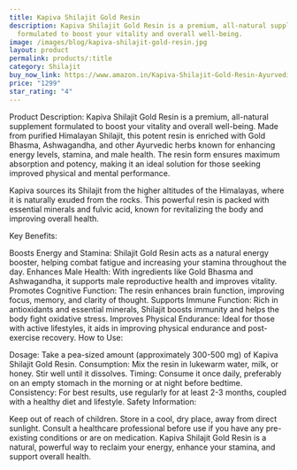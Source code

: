 ```yaml
---
title: Kapiva Shilajit Gold Resin
description: Kapiva Shilajit Gold Resin is a premium, all-natural supplement
  formulated to boost your vitality and overall well-being.
image: /images/blog/kapiva-shilajit-gold-resin.jpg
layout: product
permalink: products/:title
category: Shilajit
buy_now_link: https://www.amazon.in/Kapiva-Shilajit-Gold-Resin-Ayurvedic/dp/B0BL3TN1QC/ref=sr_1_1_sspa?crid=1YY2DLXEMCWUZ&tag=ayushmonk-21
price: "1299"
star_rating: "4"
---
```

Product Description:
Kapiva Shilajit Gold Resin is a premium, all-natural supplement formulated to boost your vitality and overall well-being. Made from purified Himalayan Shilajit, this potent resin is enriched with Gold Bhasma, Ashwagandha, and other Ayurvedic herbs known for enhancing energy levels, stamina, and male health. The resin form ensures maximum absorption and potency, making it an ideal solution for those seeking improved physical and mental performance.

Kapiva sources its Shilajit from the higher altitudes of the Himalayas, where it is naturally exuded from the rocks. This powerful resin is packed with essential minerals and fulvic acid, known for revitalizing the body and improving overall health.

Key Benefits:

Boosts Energy and Stamina: Shilajit Gold Resin acts as a natural energy booster, helping combat fatigue and increasing your stamina throughout the day.
Enhances Male Health: With ingredients like Gold Bhasma and Ashwagandha, it supports male reproductive health and improves vitality.
Promotes Cognitive Function: The resin enhances brain function, improving focus, memory, and clarity of thought.
Supports Immune Function: Rich in antioxidants and essential minerals, Shilajit boosts immunity and helps the body fight oxidative stress.
Improves Physical Endurance: Ideal for those with active lifestyles, it aids in improving physical endurance and post-exercise recovery.
How to Use:

Dosage: Take a pea-sized amount (approximately 300-500 mg) of Kapiva Shilajit Gold Resin.
Consumption: Mix the resin in lukewarm water, milk, or honey. Stir well until it dissolves.
Timing: Consume it once daily, preferably on an empty stomach in the morning or at night before bedtime.
Consistency: For best results, use regularly for at least 2-3 months, coupled with a healthy diet and lifestyle.
Safety Information:

Keep out of reach of children.
Store in a cool, dry place, away from direct sunlight.
Consult a healthcare professional before use if you have any pre-existing conditions or are on medication.
Kapiva Shilajit Gold Resin is a natural, powerful way to reclaim your energy, enhance your stamina, and support overall health.
